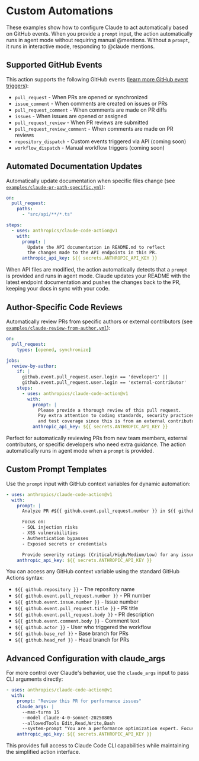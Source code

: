 # Custom Automations

These examples show how to configure Claude to act automatically based on GitHub events. When you provide a `prompt` input, the action automatically runs in agent mode without requiring manual @mentions. Without a `prompt`, it runs in interactive mode, responding to @claude mentions.

## Supported GitHub Events

This action supports the following GitHub events ([learn more GitHub event triggers](https://docs.github.com/en/actions/writing-workflows/choosing-when-your-workflow-runs/events-that-trigger-workflows)):

- `pull_request` - When PRs are opened or synchronized
- `issue_comment` - When comments are created on issues or PRs
- `pull_request_comment` - When comments are made on PR diffs
- `issues` - When issues are opened or assigned
- `pull_request_review` - When PR reviews are submitted
- `pull_request_review_comment` - When comments are made on PR reviews
- `repository_dispatch` - Custom events triggered via API (coming soon)
- `workflow_dispatch` - Manual workflow triggers (coming soon)

## Automated Documentation Updates

Automatically update documentation when specific files change (see [`examples/claude-pr-path-specific.yml`](../examples/claude-pr-path-specific.yml)):

```yaml
on:
  pull_request:
    paths:
      - "src/api/**/*.ts"

steps:
  - uses: anthropics/claude-code-action@v1
    with:
      prompt: |
        Update the API documentation in README.md to reflect
        the changes made to the API endpoints in this PR.
      anthropic_api_key: ${{ secrets.ANTHROPIC_API_KEY }}
```

When API files are modified, the action automatically detects that a `prompt` is provided and runs in agent mode. Claude updates your README with the latest endpoint documentation and pushes the changes back to the PR, keeping your docs in sync with your code.

## Author-Specific Code Reviews

Automatically review PRs from specific authors or external contributors (see [`examples/claude-review-from-author.yml`](../examples/claude-review-from-author.yml)):

```yaml
on:
  pull_request:
    types: [opened, synchronize]

jobs:
  review-by-author:
    if: |
      github.event.pull_request.user.login == 'developer1' ||
      github.event.pull_request.user.login == 'external-contributor'
    steps:
      - uses: anthropics/claude-code-action@v1
        with:
          prompt: |
            Please provide a thorough review of this pull request.
            Pay extra attention to coding standards, security practices,
            and test coverage since this is from an external contributor.
          anthropic_api_key: ${{ secrets.ANTHROPIC_API_KEY }}
```

Perfect for automatically reviewing PRs from new team members, external contributors, or specific developers who need extra guidance. The action automatically runs in agent mode when a `prompt` is provided.

## Custom Prompt Templates

Use the `prompt` input with GitHub context variables for dynamic automation:

```yaml
- uses: anthropics/claude-code-action@v1
  with:
    prompt: |
      Analyze PR #${{ github.event.pull_request.number }} in ${{ github.repository }} for security vulnerabilities.

      Focus on:
      - SQL injection risks
      - XSS vulnerabilities
      - Authentication bypasses
      - Exposed secrets or credentials

      Provide severity ratings (Critical/High/Medium/Low) for any issues found.
    anthropic_api_key: ${{ secrets.ANTHROPIC_API_KEY }}
```

You can access any GitHub context variable using the standard GitHub Actions syntax:

- `${{ github.repository }}` - The repository name
- `${{ github.event.pull_request.number }}` - PR number
- `${{ github.event.issue.number }}` - Issue number
- `${{ github.event.pull_request.title }}` - PR title
- `${{ github.event.pull_request.body }}` - PR description
- `${{ github.event.comment.body }}` - Comment text
- `${{ github.actor }}` - User who triggered the workflow
- `${{ github.base_ref }}` - Base branch for PRs
- `${{ github.head_ref }}` - Head branch for PRs

## Advanced Configuration with claude_args

For more control over Claude's behavior, use the `claude_args` input to pass CLI arguments directly:

```yaml
- uses: anthropics/claude-code-action@v1
  with:
    prompt: "Review this PR for performance issues"
    claude_args: |
      --max-turns 15
      --model claude-4-0-sonnet-20250805
      --allowedTools Edit,Read,Write,Bash
      --system-prompt "You are a performance optimization expert. Focus on identifying bottlenecks and suggesting improvements."
    anthropic_api_key: ${{ secrets.ANTHROPIC_API_KEY }}
```

This provides full access to Claude Code CLI capabilities while maintaining the simplified action interface.
